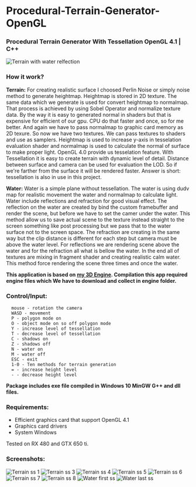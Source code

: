 # Procedural-Terrain-Generator-OpenGL
### Procedural Terrain Generator With Tessellation OpenGL 4.1 | C++

![Terrain with water relfection](screenshots/terrain2.jpg)

### How it work?
**Terrain:**
For creating realistic surface I choosed Perlin Noise or simply noise method to generate heightmap. Heightmap is stored in 2D texture. The same data which we generate is used for convert heightmap to normalmap. That process is achieved by using Sobel Operator and normalize texture data. By the way it is easy to generated normal in shaders but that is expensive for efficient of our gpu. CPU do that faster and once, so for me better. And again we have to pass normalmap to graphic card memory as 2D texure. So now we have two textures. We can pass textures to shaders and use as samplers. Heightmap is used to increase y-axis in tesselation evaluation shader and normalmap is used to calculate the normal of surface to make proper light. OpenGL 4.0 provide us tesselation feature. With Tessellation it is easy to create terrain with dynamic level of detail. Distance between surface and camera can be used for evaluation the LOD. So if we're farther from the surface it will be rendered faster. Answer is short: tessellation is also in use in this project.

**Water:**
Water is a simple plane without tessellation. The water is using dudv map for realistic movement the water and normalmap to calculate light. Water include reflections and refraction for good visual effect. The reflection on the water are created by bind the custom framebuffer and render the scene, but before we have to set the camer under the water. This method allow us to save actual scene to the texture instead straight to the screen something like post processing but we pass that to the water surface not to the screen space. The refraction are creating in the same way but the clip distance is different for each step but camera must be above the water level. For reflections we are rendering scene above the water and for the refraction all what is bellow the water. In the end all of textures are mixing in fragment shader and creating realistic calm water. This method force rendering the scene three times and once the water.

**This application is based on [my 3D Engine](https://github.com/stanfortonski/3D-Engine-OpenGL-4). Compilation this app required engine files which We have to download and collect in engine folder.**

### Control/Input:
```
  mouse - rotation the camera
  WASD - movement
  P - polygon mode on
  O - object mode on so off polygon mode
  Y - increase level of tessellation
  T - decrease level of tessellation
  C - shadows on
  Z - shadows off
  N - water on
  M - water off
  ESC - exit
  1-0 - Ten methods for terrain generation
  = - increase height level
  - - decrease height level
```

**Package includes exe file compiled in Windows 10 MinGW G++ and dll files.**

### Requirements:
- Efficient graphics card that support OpenGL 4.1
- Graphics card drivers
- System Windows

Tested on RX 480 and GTX 650 ti.

### Screenshots:
![Terrain ss 1](screenshots/terrain1.jpg)
![Terrain ss 3](screenshots/terrain3.jpg)
![Terrain ss 4](screenshots/terrain4.jpg)
![Terrain ss 5](screenshots/terrain5.jpg)
![Terrain ss 6](screenshots/terrain6.jpg)
![Terrain ss 7](screenshots/terrain7.jpg)
![Terrain ss 8](screenshots/terrain8.jpg)
![Water first ss](screenshots/water1.jpg)
![Water last ss](screenshots/water2.jpg)


